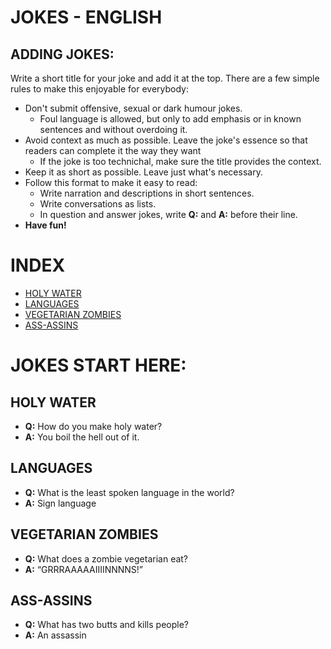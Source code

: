 # JOKES - ENGLISH

## ADDING JOKES:

Write a short title for your joke and add it at the top. There are a few simple rules to make this enjoyable for everybody:
- Don't submit offensive, sexual or dark humour jokes.
  - Foul language is allowed, but only to add emphasis or in known sentences and without overdoing it.
- Avoid context as much as possible. Leave the joke's essence so that readers can complete it the way they want
  - If the joke is too technichal, make sure the title provides the context.
- Keep it as short as possible. Leave just what's necessary.
- Follow this format to make it easy to read:
  - Write narration and descriptions in short sentences.
  - Write conversations as lists.
  - In question and answer jokes, write **Q:** and **A:** before their line.
- **Have fun!**

# INDEX

- [HOLY WATER](#id4)
- [LANGUAGES](#id3)
- [VEGETARIAN ZOMBIES](#id2)
- [ASS-ASSINS](#id1)



# JOKES START HERE:

<div id='id4'/>

## HOLY WATER

- **Q:** How do you make holy water?
- **A:** You boil the hell out of it.

<div id='id3'/>

## LANGUAGES

- **Q:** What is the least spoken language in the world?
- **A:** Sign language

<div id='id2'/>

## VEGETARIAN ZOMBIES

- **Q:** What does a zombie vegetarian eat?
- **A:** “GRRRAAAAAIIIINNNNS!”

<div id='id1'/>

## ASS-ASSINS

- **Q:** What has two butts and kills people?
- **A:** An assassin

